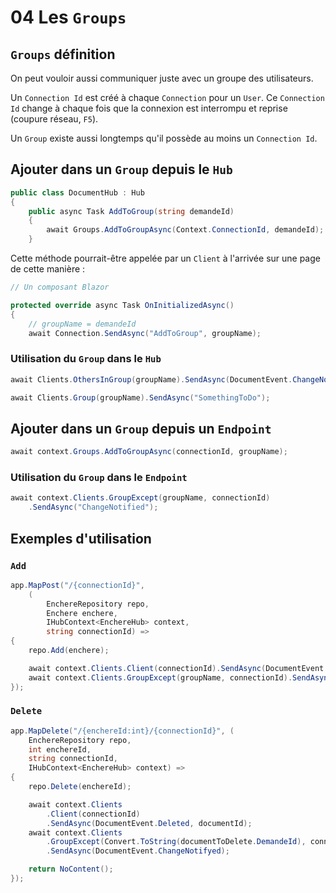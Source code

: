# 04 Les `Groups`

## `Groups` définition

On peut vouloir aussi communiquer juste avec un groupe des utilisateurs.

Un `Connection Id` est créé à chaque `Connection` pour un `User`. Ce `Connection Id` change à chaque fois que la connexion est interrompu et reprise (coupure réseau, `F5`).

Un `Group` existe aussi longtemps qu'il possède au moins un `Connection Id`.



## Ajouter dans un `Group` depuis le `Hub`

```cs
public class DocumentHub : Hub
{
    public async Task AddToGroup(string demandeId)
    {
        await Groups.AddToGroupAsync(Context.ConnectionId, demandeId);
    }
```

Cette méthode pourrait-être appelée par un `Client` à l'arrivée sur une page de cette manière :

```cs 
// Un composant Blazor

protected override async Task OnInitializedAsync()
{
    // groupName = demandeId
    await Connection.SendAsync("AddToGroup", groupName); 
```

### Utilisation du `Group` dans le `Hub`

```cs
await Clients.OthersInGroup(groupName).SendAsync(DocumentEvent.ChangeNotifyed);
```

```cs
await Clients.Group(groupName).SendAsync("SomethingToDo");
```



## Ajouter dans un `Group` depuis un `Endpoint`

```cs
await context.Groups.AddToGroupAsync(connectionId, groupName);
```

### Utilisation du `Group` dans le `Endpoint`

```cs
await context.Clients.GroupExcept(groupName, connectionId)
    .SendAsync("ChangeNotified");
```



## Exemples d'utilisation

### `Add`

```cs
app.MapPost("/{connectionId}", 
    (
        EnchereRepository repo, 
        Enchere enchere, 
        IHubContext<EnchereHub> context,
        string connectionId) =>
{
    repo.Add(enchere);

    await context.Clients.Client(connectionId).SendAsync(DocumentEvent.Added, document);
    await context.Clients.GroupExcept(groupName, connectionId).SendAsync(DocumentEvent.ChangeNotifyed);
});
```

### `Delete`

```cs
app.MapDelete("/{enchereId:int}/{connectionId}", (
    EnchereRepository repo, 
    int enchereId, 
    string connectionId, 
    IHubContext<EnchereHub> context) =>
{
    repo.Delete(enchereId);

    await context.Clients
        .Client(connectionId)
        .SendAsync(DocumentEvent.Deleted, documentId);
    await context.Clients
        .GroupExcept(Convert.ToString(documentToDelete.DemandeId), connectionId)
        .SendAsync(DocumentEvent.ChangeNotifyed);

    return NoContent();
});
```

